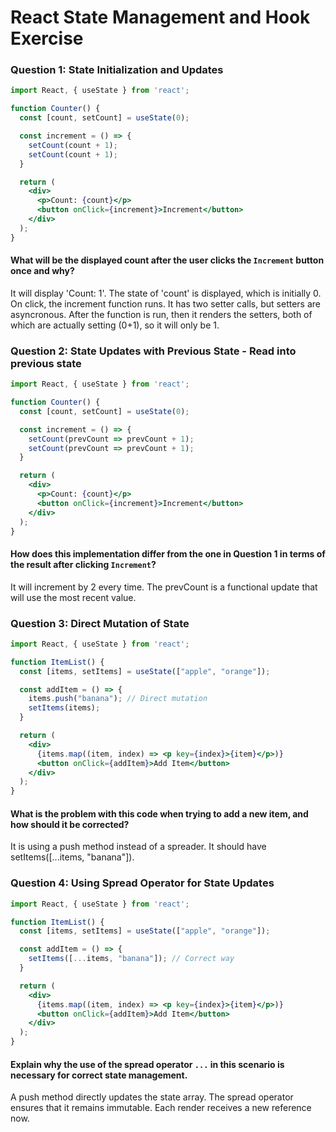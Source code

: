 # React State Management and Hook Exercise
  
### Question 1: State Initialization and Updates
```jsx
import React, { useState } from 'react';

function Counter() {
  const [count, setCount] = useState(0);

  const increment = () => {
    setCount(count + 1);
    setCount(count + 1);
  }

  return (
    <div>
      <p>Count: {count}</p>
      <button onClick={increment}>Increment</button>
    </div>
  );
}
```
#### What will be the displayed count after the user clicks the `Increment` button once and why?
It will display 'Count: 1'. The state of 'count' is displayed, which is initially 0. On click, the increment function runs. It has two setter calls, but setters are asyncronous. After the function is run, then it renders the setters, both of which are actually setting (0+1), so it will only be 1.

### Question 2: State Updates with Previous State - Read into previous state
```jsx
import React, { useState } from 'react';

function Counter() {
  const [count, setCount] = useState(0);

  const increment = () => {
    setCount(prevCount => prevCount + 1);
    setCount(prevCount => prevCount + 1);
  }

  return (
    <div>
      <p>Count: {count}</p>
      <button onClick={increment}>Increment</button>
    </div>
  );
}
```
#### How does this implementation differ from the one in Question 1 in terms of the result after clicking `Increment`?
It will increment by 2 every time. The prevCount is a functional update that will use the most recent value.

### Question 3: Direct Mutation of State
```jsx
import React, { useState } from 'react';

function ItemList() {
  const [items, setItems] = useState(["apple", "orange"]);

  const addItem = () => {
    items.push("banana"); // Direct mutation
    setItems(items);
  }

  return (
    <div>
      {items.map((item, index) => <p key={index}>{item}</p>)}
      <button onClick={addItem}>Add Item</button>
    </div>
  );
}
```
#### What is the problem with this code when trying to add a new item, and how should it be corrected?
It is using a push method instead of a spreader. It should have setItems([...items, "banana"]).

### Question 4: Using Spread Operator for State Updates
```jsx
import React, { useState } from 'react';

function ItemList() {
  const [items, setItems] = useState(["apple", "orange"]);

  const addItem = () => {
    setItems([...items, "banana"]); // Correct way
  }

  return (
    <div>
      {items.map((item, index) => <p key={index}>{item}</p>)}
      <button onClick={addItem}>Add Item</button>
    </div>
  );
}
```
#### Explain why the use of the spread operator `...` in this scenario is necessary for correct state management.
A push method directly updates the state array. The spread operator ensures that it remains immutable. Each render receives a new reference now.
